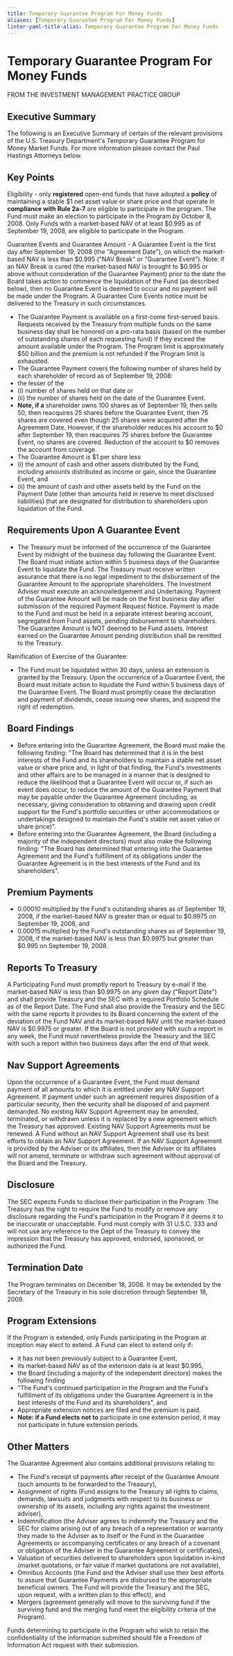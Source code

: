```yaml
---
title: Temporary Guarantee Program For Money Funds
aliases: [Temporary Guarantee Program For Money Funds]
linter-yaml-title-alias: Temporary Guarantee Program For Money Funds
---
```


# Temporary Guarantee Program For Money Funds

FROM THE INVESTMENT MANAGEMENT PRACTICE GROUP

## Executive Summary

The following is an Executive Summary of certain of the relevant provisions of the U.S. Treasury Department's Temporary Guarantee Program for Money Market Funds. For more information please contact the Paul Hastings Attorneys below.

## Key Points

Eligibility - only **registered** open-end funds that have adopted a **policy** of maintaining a stable $1 net asset value or share price and that operate in **compliance with Rule 2a-7** are eligible to participate in the program. The Fund must make an election to participate in the Program by October 8,       2008. Only Funds with a market-based NAV of at least $0.995 as of September 19,  2008,  are eligible to participate in the Program.

Guarantee Events and Guarantee Amount - A Guarantee Event is the first day after September 19,  2008 (the "Agreement Date"),  on which the market-based NAV is less than $0.995 ("NAV Break" or "Guarantee Event"). Note: if an NAV Break is cured (the market-based NAV is brought to $0.995 or above without consideration of the Guarantee Payment) prior to the date the Board takes action to commence the liquidation of the Fund (as described below),  then no Guarantee Event is deemed to occur and no payment will be made under the Program. A Guarantee Cure Events notice must be delivered to the Treasury in such circumstances.

- The Guarantee Payment is available on a first-come first-served basis. Requests received by the Treasury from multiple funds on the same business day shall be honored on a pro-rata basis (based on the number of outstanding shares of each requesting fund) if they exceed the amount available under the Program. The Program limit is approximately $50 billion and the premium is not refunded if the Program limit is exhausted.
- The Guarantee Payment covers the following number of shares held by each shareholder of record as of September 19,  2008:
- the lesser of the
- (i) number of shares held on that date or
- (ii) the number of shares held on the date of the Guarantee Event.
- **Note,  if a** shareholder owns 100 shares as of September 19,  then sells 50,  then reacquires 25 shares before the Guarantee Event,  then 75 shares are covered even though 25 shares were acquired after the Agreement Date. However,  if the shareholder reduces his account to $0 after September 19,       then reacquires 75 shares before the Guarantee Event,       no shares are covered. Reduction of the account to $0 removes the account from coverage.
- The Guarantee Amount is $1 per share less
- (i) the amount of cash and other assets distributed by the Fund,  including amounts distributed as income or gain,  since the Guarantee Event,  and
- (ii) the amount of cash and other assets held by the Fund on the Payment Date (other than amounts held in reserve to meet disclosed liabilities) that are designated for distribution to shareholders upon liquidation of the Fund.

## Requirements Upon A Guarantee Event

- The Treasury must be informed of the occurrence of the Guarantee Event by midnight of the business day following the Guarantee Event. The Board must initiate action within 5 business days of the Guarantee Event to liquidate the Fund. The Treasury must receive written assurance that there is no legal impediment to the disbursement of the Guarantee Amount to the appropriate shareholders. The Investment Adviser must execute an acknowledgement and Undertaking. Payment of the Guarantee Amount will be made on the first business day after submission of the required Payment Request Notice. Payment is made to the Fund and must be held in a separate interest bearing account,  segregated from Fund assets,  pending disbursement to shareholders. The Guarantee Amount is NOT deemed to be Fund assets. Interest earned on the Guarantee Amount pending distribution shall be remitted to the Treasury.

Ramification of Exercise of the Guarantee:

- The Fund must be liquidated within 30 days,  unless an extension is granted by the Treasury. Upon the occurrence of a Guarantee Event,  the Board must initiate action to liquidate the Fund within 5 business days of the Guarantee Event. The Board must promptly cease the declaration and payment of dividends,  cease issuing new shares,  and suspend the right of redemption.

## Board Findings

- Before entering into the Guarantee Agreement,  the Board must make the following finding: "The Board has determined that it is in the best interests of the Fund and its shareholders to maintain a stable net asset value or share price and,  in light of that finding,  the Fund's investments and other affairs are to be managed in a manner that is designed to reduce the likelihood that a Guarantee Event will occur or,  if such an event does occur,  to reduce the amount of the Guarantee Payment that may be payable under the Guarantee Agreement (including,  as necessary,  giving consideration to obtaining and drawing upon credit support for the Fund's portfolio securities or other accommodations or undertakings designed to maintain the Fund's stable net asset value or share price)".
- Before entering into the Guarantee Agreement,  the Board (including a majority of the independent directors) must also make the following finding:
"The Board has determined that entering into the Guarantee Agreement and the Fund's fulfillment of its obligations under the Guarantee Agreement is in the best interests of the Fund and its shareholders".

## Premium Payments

- 0.00010 multiplied by the Fund's outstanding shares as of September 19,  2008,  if the market-based NAV is greater than or equal to $0.9975 on September 19,  2008,  and
- 0.00015 multiplied by the Fund's outstanding shares as of September 19,  2008,  if the market-based NAV is less than $0.9975 but greater than $0.995 on September 19,  2008.

## Reports To Treasury

A Participating Fund must promptly report to Treasury by e-mail if the market-based NAV is less than $0.9975 on any given day ("Report Date") and shall provide Treasury and the SEC with a required Portfolio Schedule as of the Report Date. The Fund shall also provide the Treasury and the SEC with the same reports it provides to its Board concerning the extent of the deviation of the Fund NAV and its market-based NAV until the market-based NAV is $0.9975 or greater. If the Board is not provided with such a report in any week,  the Fund must nevertheless provide the Treasury and the SEC with such a report within two business days after the end of that week.

## Nav Support Agreements

Upon the occurrence of a Guarantee Event,  the Fund must demand payment of all amounts to which it is entitled under any NAV Support Agreement. If payment under such an agreement requires disposition of a particular security,  then the security shall be disposed of and payment demanded. No existing NAV Support Agreement may be amended,  terminated,  or withdrawn unless it is replaced by a new agreement which the Treasury has approved. Existing NAV Support Agreements must be renewed. A Fund without an NAV Support Agreement shall use its best efforts to obtain an NAV Support Agreement. If an NAV Support Agreement is provided by the Adviser or its affiliates,  then the Adviser or its affiliates will not amend,  terminate or withdraw such agreement without approval of the Board and the Treasury.

## Disclosure

The SEC expects Funds to disclose their participation in the Program. The Treasury has the right to require the Fund to modify or remove any disclosure regarding the Fund's participation in the Program if it deems it to be inaccurate or unacceptable. Fund must comply with 31 U.S.C. 333 and will not use any reference to the Dept of the Treasury to convey the impression that the Treasury has approved,  endorsed,  sponsored,  or authorized the Fund.

## Termination Date

The Program terminates on December 18,  2008. It may be extended by the Secretary of the Treasury in his sole discretion through September 18,  2009.

## Program Extensions

If the Program is extended,  only Funds participating in the Program at inception may elect to extend. A Fund can elect to extend only if:

- it has not been previously subject to a Guarantee Event,
- its market-based NAV as of the extension date is at least $0.995,
- the Board (including a majority of the independent directors) makes the following finding
- "The Fund's continued participation in the Program and the Fund's fulfillment of its obligations under the Guarantee Agreement is in the best interests of the Fund and its shareholders",  and
- Appropriate extension notices are filed and the premium is paid.
- **Note: if a Fund elects not to** participate in one extension period,  it may not participate in future extension periods.

## Other Matters

The Guarantee Agreement also contains additional provisions relating to:

- The Fund's receipt of payments after receipt of the Guarantee Amount (such amounts to be forwarded to the Treasury),
- Assignment of rights (Fund assigns to the Treasury all rights to claims,  demands,  lawsuits and judgments with respect to its business or ownership of its assets,  including any rights against the investment adviser),
- Indemnification (the Adviser agrees to indemnify the Treasury and the SEC for claims arising out of any breach of a representation or warranty they made to the Adviser as to itself or the Fund in the Guarantee Agreements or accompanying certificates or any breach of a covenant or obligation of the Adviser in the Guarantee Agreement or certificates),
- Valuation of securities delivered to shareholders upon liquidation in-kind (market quotations,  or fair value if market quotations are not available),
- Omnibus Accounts (the Fund and the Adviser shall use their best efforts to assure that Guarantee Payments are disbursed to the appropriate beneficial owners. The Fund will provide the Treasury and the SEC,  upon request,  with a written plan to this effect),  and
- Mergers (agreement generally will move to the surviving fund if the surviving fund and the merging fund meet the eligibility criteria of the Program).

Funds determining to participate in the Program who wish to retain the confidentiality of the information submitted should file a Freedom of Information Act request with their submission.
